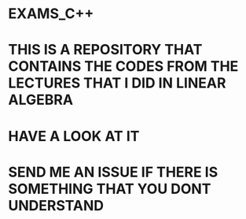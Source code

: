 # EXAMS_C++
# THIS IS A REPOSITORY THAT CONTAINS THE CODES FROM THE LECTURES THAT I DID IN LINEAR ALGEBRA 
# HAVE A LOOK AT IT 
# SEND ME AN ISSUE IF THERE IS SOMETHING THAT YOU DONT UNDERSTAND

